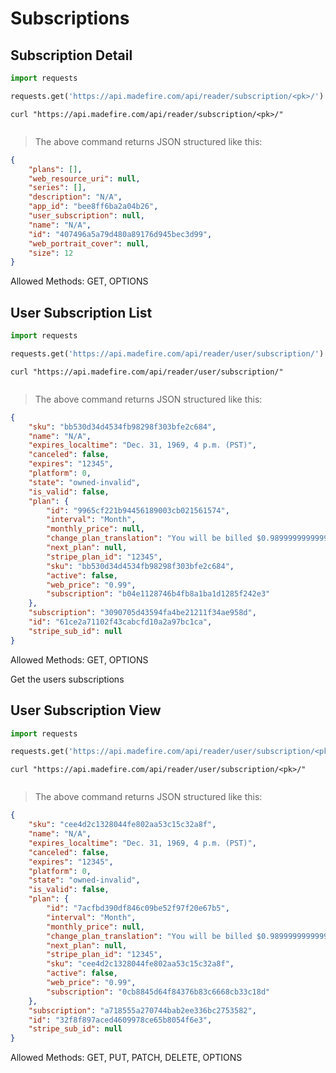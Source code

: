 # Subscriptions

## Subscription Detail

```python
import requests

requests.get('https://api.madefire.com/api/reader/subscription/<pk>/')
```

```shell
curl "https://api.madefire.com/api/reader/subscription/<pk>/"
```

```javascript
```

> The above command returns JSON structured like this:

```json
{
    "plans": [],
    "web_resource_uri": null,
    "series": [],
    "description": "N/A",
    "app_id": "bee8ff6ba2a04b26",
    "user_subscription": null,
    "name": "N/A",
    "id": "407496a5a79d480a89176d945bec3d99",
    "web_portrait_cover": null,
    "size": 12
}
```

Allowed Methods: GET, OPTIONS


## User Subscription List

```python
import requests

requests.get('https://api.madefire.com/api/reader/user/subscription/')
```

```shell
curl "https://api.madefire.com/api/reader/user/subscription/"
```

```javascript
```

> The above command returns JSON structured like this:

```json
{
    "sku": "bb530d34d4534fb98298f303bfe2c684",
    "name": "N/A",
    "expires_localtime": "Dec. 31, 1969, 4 p.m. (PST)",
    "canceled": false,
    "expires": "12345",
    "platform": 0,
    "state": "owned-invalid",
    "is_valid": false,
    "plan": {
        "id": "9965cf221b94456189003cb021561574",
        "interval": "Month",
        "monthly_price": null,
        "change_plan_translation": "You will be billed $0.9899999999999999911182158029987476766109466552734375 USD every Month.",
        "next_plan": null,
        "stripe_plan_id": "12345",
        "sku": "bb530d34d4534fb98298f303bfe2c684",
        "active": false,
        "web_price": "0.99",
        "subscription": "b04e1128746b4fb8a1ba1d1285f242e3"
    },
    "subscription": "3090705d43594fa4be21211f34ae958d",
    "id": "61ce2a71102f43cabcfd10a2a97bc1ca",
    "stripe_sub_id": null
}
```

Allowed Methods: GET, OPTIONS

Get the users subscriptions
## User Subscription View

```python
import requests

requests.get('https://api.madefire.com/api/reader/user/subscription/<pk>/')
```

```shell
curl "https://api.madefire.com/api/reader/user/subscription/<pk>/"
```

```javascript
```

> The above command returns JSON structured like this:

```json
{
    "sku": "cee4d2c1328044fe802aa53c15c32a8f",
    "name": "N/A",
    "expires_localtime": "Dec. 31, 1969, 4 p.m. (PST)",
    "canceled": false,
    "expires": "12345",
    "platform": 0,
    "state": "owned-invalid",
    "is_valid": false,
    "plan": {
        "id": "7acfbd390df846c09be52f97f20e67b5",
        "interval": "Month",
        "monthly_price": null,
        "change_plan_translation": "You will be billed $0.9899999999999999911182158029987476766109466552734375 USD every Month.",
        "next_plan": null,
        "stripe_plan_id": "12345",
        "sku": "cee4d2c1328044fe802aa53c15c32a8f",
        "active": false,
        "web_price": "0.99",
        "subscription": "0cb8845d64f84376b83c6668cb33c18d"
    },
    "subscription": "a718555a270744bab2ee336bc2753582",
    "id": "32f8f897aced4609978ce65b8054f6e3",
    "stripe_sub_id": null
}
```

Allowed Methods: GET, PUT, PATCH, DELETE, OPTIONS


